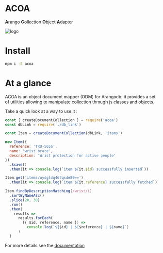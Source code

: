 # ACOA
<b>A</b>rango <b>C</b>ollection <b>O</b>bject <b>A</b>dapter

![logo](https://janouma.github.io/acoa/logo.jpg)

# Install
```bash
npm i -S acoa
```

# At a glance
ACOA is an object document mapper (ODM) for Arangodb: it provides a set of utilities allowing to manipulate collection through js classes and objects.

Take a quick look at a way to use it :

```javascript
const { createDocumentCollection } = require('acoa')
const dbLink = require('./db_link')

const Item = createDocumentCollection(dbLink, 'items')

new Item({
  reference: 'TRU-5656',
  name: 'wrist brace',
  description: 'Wrist protection for active people'
})
  .$save()
  .then(it => console.log(`item ${it.$id} successfully inserted`))
```

```javascript
Item.get('items/uydgldq467qsde89==')
  .then(it => console.log(`item ${it.reference} successfully fetched`))
```

```javascript
Item.findByDescriptionMatching(/wrist/i)
  .sortByNameAsc()
  .slice(20, 30)
  .run()
  .then(
    results =>
      results.forEach(
        ({ $id, reference, name }) =>
          console.log(`${$id} | ${$reference} | ${name}`)
      )
  )

```

For more details see the [documentation](doc/summary.md)
